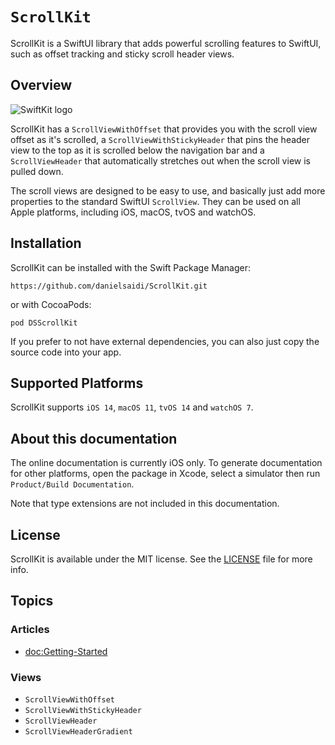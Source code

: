 # ``ScrollKit``

ScrollKit is a SwiftUI library that adds powerful scrolling features to SwiftUI, such as offset tracking and sticky scroll header views.


## Overview

![SwiftKit logo](Logo.png)

ScrollKit has a ``ScrollViewWithOffset`` that provides you with the scroll view offset as it's scrolled, a ``ScrollViewWithStickyHeader`` that pins the header view to the top as it is scrolled below the navigation bar and a ``ScrollViewHeader`` that automatically stretches out when the scroll view is pulled down.

The scroll views are designed to be easy to use, and basically just add more properties to the standard SwiftUI `ScrollView`. They can be used on all Apple platforms, including iOS, macOS, tvOS and watchOS.



## Installation

ScrollKit can be installed with the Swift Package Manager:

```
https://github.com/danielsaidi/ScrollKit.git
```

or with CocoaPods:

```
pod DSScrollKit
```

If you prefer to not have external dependencies, you can also just copy the source code into your app.



## Supported Platforms

ScrollKit supports `iOS 14`, `macOS 11`, `tvOS 14` and `watchOS 7`.



## About this documentation

The online documentation is currently iOS only. To generate documentation for other platforms, open the package in Xcode, select a simulator then run `Product/Build Documentation`.

Note that type extensions are not included in this documentation.



## License

ScrollKit is available under the MIT license. See the [LICENSE][License] file for more info.



## Topics

### Articles

- <doc:Getting-Started>

### Views

- ``ScrollViewWithOffset``
- ``ScrollViewWithStickyHeader``
- ``ScrollViewHeader``
- ``ScrollViewHeaderGradient``



[License]: https://github.com/danielsaidi/ScrollKit/blob/master/LICENSE
